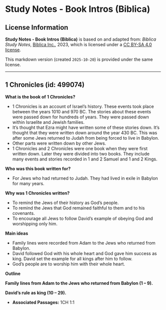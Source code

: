 # Study Notes - Book Intros (Biblica)

## License Information

**Study Notes - Book Intros (Biblica)** is based on and adapted from: _Biblica Study Notes_, [Biblica Inc.](https://www.biblica.com/), 2023, which is licensed under a [CC BY-SA 4.0 license](https://creativecommons.org/licenses/by-sa/4.0/legalcode.en).

This markdown version (created `2025-10-20`) is provided under the same license.



--------------------------------

## 1 Chronicles (id: 499074)

**What is the book of** **1 Chronicles?**

* 1 Chronicles is an account of Israel’s history. These events took place between the years 1010 and 970 BC. The stories about these events were passed down for hundreds of years. They were passed down within Israelite and Jewish families.
* It’s thought that Ezra might have written some of these stories down. It’s thought that they were written down around the year 430 BC. This was after some Jews returned to Judah from being forced to live in Babylon.
* Other parts were written down by other Jews.
* 1 Chronicles and 2 Chronicles were one book when they were first written down. Later they were divided into two books. They include many events and stories recorded in 1 and 2 Samuel and 1 and 2 Kings.

**Who was this book written for?**

* For Jews who had returned to Judah. They had lived in exile in Babylon for many years.

**Why was 1 Chronicles written?**

* To remind the Jews of their history as God’s people.
* To remind the Jews that God remained faithful to them and to his covenants.
* To encourage all Jews to follow David’s example of obeying God and worshipping only him.

**Main ideas**

* Family lines were recorded from Adam to the Jews who returned from Babylon.
* David followed God with his whole heart and God gave him success as king. David set the example for all kings after him to follow.
* God’s people are to worship him with their whole heart.

**Outline**

**Family lines from Adam to the Jews who returned from Babylon (1 – 9\).**

**David’s rule as king (10 – 29\).**

* **Associated Passages:** 1CH 1:1

